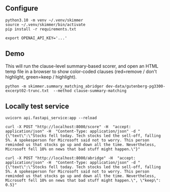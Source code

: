 ## Configure

```
python3.10 -m venv ~/.venv/skimmer
source ~/.venv/skimmer/bin/activate
pip install -r requirements.txt
```

```
export OPENAI_API_KEY='...'
```

## Demo
This will run the clause-level summary-based scorer, and open an HTML temp file in a browser to show color-coded clauses (red=remove / don't highlight, green=keep / highlight).

``` 
python -m skimmer.summary_matching_abridger dev-data/gutenberg-pg3300-excerpt02-trunc.txt  --method clause-summary-matching
```

## Locally test service
```
uvicorn api.fastapi_service:app --reload
```

```
curl -X POST "http://localhost:8000/score" -H  "accept: application/json" -H  "Content-Type: application/json" -d "{\"text\":\"Stocks fell today. Tech stocks led the sell-off, falling 5%. A spokesperson for Microsoft said not to worry. This person reminded us that stocks go up and down all the time. Nevertheless, Microsoft fell 10% on news that bad stuff might happen.\"}"
```

```
curl -X POST "http://localhost:8000/abridge" -H  "accept: application/json" -H  "Content-Type: application/json" -d "{\"text\":\"Stocks fell today. Tech stocks led the sell-off, falling 5%. A spokesperson for Microsoft said not to worry. This person reminded us that stocks go up and down all the time. Nevertheless, Microsoft fell 10% on news that bad stuff might happen.\", \"keep\": 0.5}"
```

